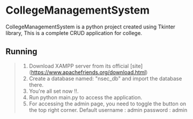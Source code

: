 # CollegeManagementSystem
CollegeManagementSystem is a python project created using Tkinter library,
This is a complete CRUD application for college.

## Running
> 1. Download XAMPP server from its official [site] (https://www.apachefriends.org/download.html)
> 2. Create a database named: "nsec_db" and import the database there.
> 3. You're all set now !!.
> 4. Run python main.py to access the application.
> 5. For accessing the admin page, you need to toggle the button on the top right corner.
> Default username : admin
          password : admin
